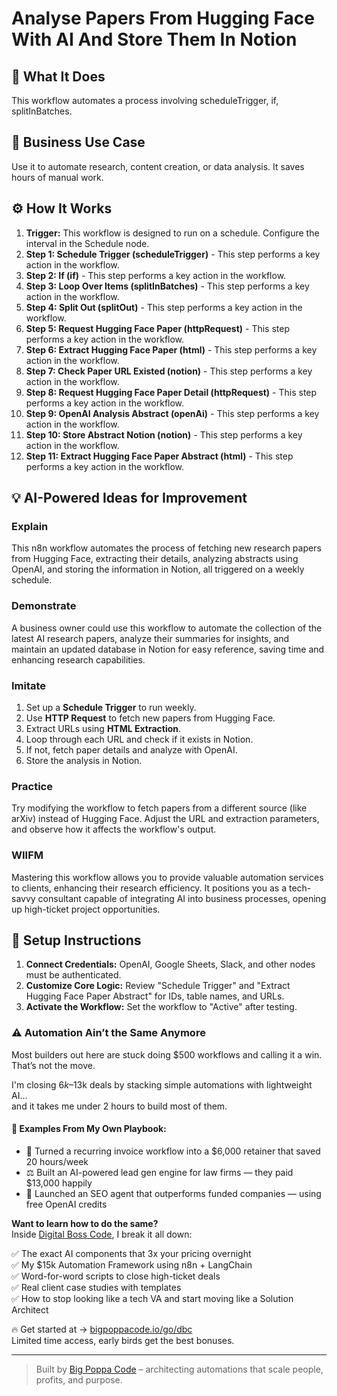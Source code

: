 # Analyse Papers From Hugging Face With AI And Store Them In Notion

## 🚀 What It Does
This workflow automates a process involving scheduleTrigger, if, splitInBatches.

## 💼 Business Use Case
Use it to automate research, content creation, or data analysis. It saves hours of manual work.

## ⚙️ How It Works
1.  **Trigger:** This workflow is designed to run on a schedule. Configure the interval in the Schedule node.
2. **Step 1: Schedule Trigger (scheduleTrigger)** - This step performs a key action in the workflow.
3. **Step 2: If (if)** - This step performs a key action in the workflow.
4. **Step 3: Loop Over Items (splitInBatches)** - This step performs a key action in the workflow.
5. **Step 4: Split Out (splitOut)** - This step performs a key action in the workflow.
6. **Step 5: Request Hugging Face Paper (httpRequest)** - This step performs a key action in the workflow.
7. **Step 6: Extract Hugging Face Paper (html)** - This step performs a key action in the workflow.
8. **Step 7: Check Paper URL Existed (notion)** - This step performs a key action in the workflow.
9. **Step 8: Request Hugging Face Paper Detail (httpRequest)** - This step performs a key action in the workflow.
10. **Step 9: OpenAI Analysis Abstract (openAi)** - This step performs a key action in the workflow.
11. **Step 10: Store Abstract Notion (notion)** - This step performs a key action in the workflow.
12. **Step 11: Extract Hugging Face Paper Abstract (html)** - This step performs a key action in the workflow.

## 💡 AI-Powered Ideas for Improvement
### Explain
This n8n workflow automates the process of fetching new research papers from Hugging Face, extracting their details, analyzing abstracts using OpenAI, and storing the information in Notion, all triggered on a weekly schedule.

### Demonstrate
A business owner could use this workflow to automate the collection of the latest AI research papers, analyze their summaries for insights, and maintain an updated database in Notion for easy reference, saving time and enhancing research capabilities.

### Imitate
1. Set up a **Schedule Trigger** to run weekly.
2. Use **HTTP Request** to fetch new papers from Hugging Face.
3. Extract URLs using **HTML Extraction**.
4. Loop through each URL and check if it exists in Notion.
5. If not, fetch paper details and analyze with OpenAI.
6. Store the analysis in Notion.

### Practice
Try modifying the workflow to fetch papers from a different source (like arXiv) instead of Hugging Face. Adjust the URL and extraction parameters, and observe how it affects the workflow's output.

### WIIFM
Mastering this workflow allows you to provide valuable automation services to clients, enhancing their research efficiency. It positions you as a tech-savvy consultant capable of integrating AI into business processes, opening up high-ticket project opportunities.

## 🔧 Setup Instructions
1. **Connect Credentials:** OpenAI, Google Sheets, Slack, and other nodes must be authenticated.
2. **Customize Core Logic:** Review "Schedule Trigger" and "Extract Hugging Face Paper Abstract" for IDs, table names, and URLs.
3. **Activate the Workflow:** Set the workflow to "Active" after testing.

### ⚠️ Automation Ain’t the Same Anymore

Most builders out here are stuck doing $500 workflows and calling it a win.  
That’s not the move.  

I'm closing $6k–$13k deals by stacking simple automations with lightweight AI...  
and it takes me under 2 hours to build most of them.

#### 🧠 Examples From My Own Playbook:
- 🔁 Turned a recurring invoice workflow into a $6,000 retainer that saved 20 hours/week  
- ⚖️ Built an AI-powered lead gen engine for law firms — they paid $13,000 happily  
- 🚀 Launched an SEO agent that outperforms funded companies — using free OpenAI credits  

**Want to learn how to do the same?**  
Inside [Digital Boss Code](https://bigpoppacode.io/go/dbc), I break it all down:

✅ The exact AI components that 3x your pricing overnight  
✅ My $15k Automation Framework using n8n + LangChain  
✅ Word-for-word scripts to close high-ticket deals  
✅ Real client case studies with templates  
✅ How to stop looking like a tech VA and start moving like a Solution Architect  

🔥 Get started at → [bigpoppacode.io/go/dbc](https://bigpoppacode.io/go/dbc)  
Limited time access, early birds get the best bonuses.

---
> Built by [Big Poppa Code](https://bigpoppacode.io) – architecting automations that scale people, profits, and purpose.
